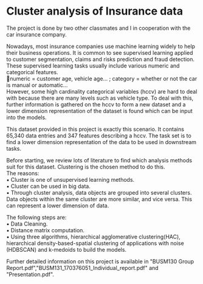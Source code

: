 # Cluster analysis of Insurance data

The project is done by two other classmates and I in cooperation with the car insurance company.

Nowadays, most insurance companies use machine learning widely to help their business operations. It is common to see supervised learning applied to customer segmentation, claims and risks prediction and fraud detection. These supervised learning tasks usually include various numeric and categorical features.</br>📍numeric = customer age, vehicle age... ; category = whether or not the car is manual or automatic...</br> However, some high cardinality categorical variables (hccv) are hard to deal with because there are many levels such as vehicle type. To deal with this, further information is gathered on the hccv to form a new dataset and a lower dimension representation of the dataset is found which can be input into the models.

This dataset provided in this project is exactly this scenario. It contains 65,340 data entries and 347 features describing a hccv. The task set is to find a lower dimension representation of the data to be used in downstream tasks.

Before starting, we review lots of literature to find which analysis methods suit for this dataset. Clustering is the chosen method to do this.</br>
The reasons:</br>
▪️ Cluster is one of unsupervised learning methods.</br>
▪️ Cluster can be used in big data.</br>
▪️ Through cluster analysis, data objects are grouped into several clusters. Data objects within the same cluster are more similar, and  vice versa. This can represent a lower dimension of data.</br>

The following steps are:</br> 
▪️ Data Cleaning.</br>
▪️ Distance matrix computation.</br>
▪️ Using three algorithms, hierarchical agglomerative clustering(HAC), hierarchical density-based-spatial clustering of applications with noise (HDBSCAN) and k-medoids to build the models.</br> 


Further detailed information on this project is available in "BUSM130 Group Report.pdf","BUSM131_170376051_Individual_report.pdf" and "Presentation.pdf".
